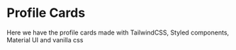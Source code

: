 # Profile Cards

Here we have the profile cards made with TailwindCSS, Styled components, Material UI and vanilla css
